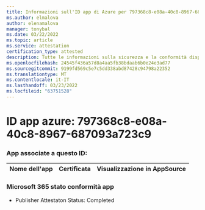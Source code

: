 ```yaml
---
title: Informazioni sull'ID app di Azure per 797368c8-e08a-40c8-8967-687093a723c9
ms.author: elmalova
author: elenamalova
manager: tonybal
ms.date: 03/22/2022
ms.topic: article
ms.service: attestation
certification_type: attested
description: Tutte le informazioni sulla sicurezza e la conformità disponibili per 797368c8-e08a-40c8-8967-687093a723c9.
ms.openlocfilehash: 24545f436a57d8a4aa5fb38bdaab6b0e24e3ad77
ms.sourcegitcommit: 9199fd569c5e7c5dd338abd87428c94798a22352
ms.translationtype: MT
ms.contentlocale: it-IT
ms.lasthandoff: 03/23/2022
ms.locfileid: "63751528"
---
```

# <a name="azure-app-id-797368c8-e08a-40c8-8967-687093a723c9"></a>ID app azure: 797368c8-e08a-40c8-8967-687093a723c9


### <a name="apps-associated-with-this-id"></a>App associate a questo ID:
| **Nome dell'app** | **Certificata** | **Visualizzazione in AppSource** |
|--------------|---------------|-----------------------|

### <a name="microsoft-365-app-compliance-status"></a>Microsoft 365 stato conformità app
- Publisher Attestaton Status: Completed
